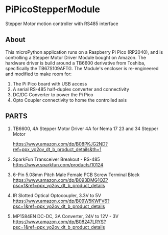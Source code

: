 # PiPicoStepperModule
Stepper Motor motion controller with RS485 interface

## About

This microPython application runs on a Raspberry Pi Pico (RP2040), and is controlling a Stepper Motor Driver Module bought on Amazon. The hardware driver is build around a TB6600 derivative from Toshiba, specifically the TB67S109AFTG.
The Module's encloser is re-engineered and modified to make room for:
1. The Pi Pico board with USB access
1. A serial RS-485 half-duplex converter and connectivity
2. DC/DC Converter to power the Pi Pico
3. Opto Coupler connectivity to home the controlled axis

## PARTS
1. TB6600, 4A Stepper Motor Driver 4A for Nema 17 23 and 34 Stepper Motor

   https://www.amazon.com/dp/B08PKJG2ND?ref=ppx_yo2ov_dt_b_product_details&th=1
2. SparkFun Transceiver Breakout - RS-485
   https://www.sparkfun.com/products/10124
3. 6-Pin 5.08mm Pitch Male Female PCB Screw Terminal Block
   https://www.amazon.com/dp/B093DMG1QZ?psc=1&ref=ppx_yo2ov_dt_b_product_details
4. IR Slotted Optical Optocoupler, 3.3V to 5V
   https://www.amazon.com/dp/B09W5KWFV6?psc=1&ref=ppx_yo2ov_dt_b_product_details
5. MP1584EN DC-DC, 3A Converter, 24V to 12V - 3V
   https://www.amazon.com/dp/B08247LRYS?psc=1&ref=ppx_yo2ov_dt_b_product_details



